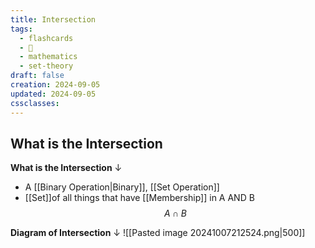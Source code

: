 ```yaml
---
title: Intersection
tags:
  - flashcards
  - 🌱
  - mathematics
  - set-theory
draft: false
creation: 2024-09-05
updated: 2024-09-05
cssclasses: 
---
```

## What is the Intersection

**What is the Intersection**
↓
- A [[Binary Operation|Binary]], [[Set Operation]]
- [[Set]]of all things that have [[Membership]] in A AND B
$$A \cap B$$
<!--SR:!2024-12-13,4,270-->

**Diagram of Intersection**
↓
![[Pasted image 20241007212524.png|500]]
<!--SR:!2024-12-31,15,290-->
